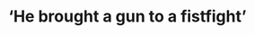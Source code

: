 ---
order: 19
title: ‘He brought a gun to a fistfight’
authors:
    - Angie Wang
categories:
    - story
link: http://theink.nyc/brought-gun-fistfight/
redirect: true
photo:
    filename: theink.jpg
---